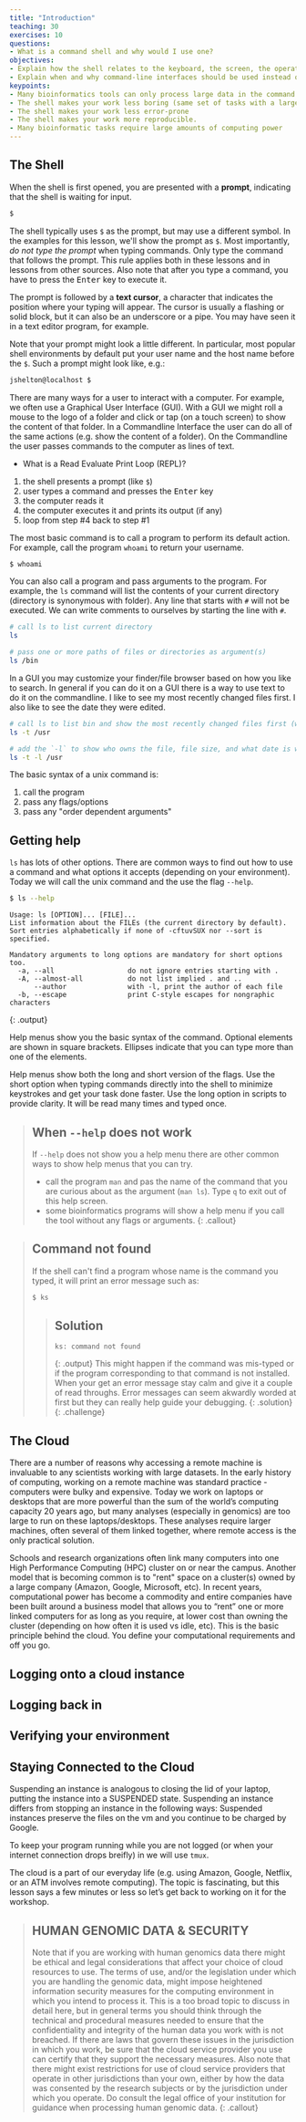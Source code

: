 ```yaml
---
title: "Introduction"
teaching: 30
exercises: 10
questions:
- What is a command shell and why would I use one?
objectives:
- Explain how the shell relates to the keyboard, the screen, the operating system, and users’ programs.
- Explain when and why command-line interfaces should be used instead of graphical interfaces.
keypoints:
- Many bioinformatics tools can only process large data in the command line version not the GUI.
- The shell makes your work less boring (same set of tasks with a large number of files)"
- The shell makes your work less error-prone
- The shell makes your work more reproducible.
- Many bioinformatic tasks require large amounts of computing power
---
```


## The Shell
When the shell is first opened, you are presented with a **prompt**,
indicating that the shell is waiting for input.

```bash
$
```

The shell typically uses `$` as the prompt, but may use a different symbol.
In the examples for this lesson, we'll show the prompt as `$`.
Most importantly, *do not type the prompt* when typing commands.
Only type the command that follows the prompt.
This rule applies both in these lessons and in lessons from other sources.
Also note that after you type a command, you have to press the <kbd>Enter</kbd> key to execute it.

The prompt is followed by a **text cursor**, a character that indicates the position where your
typing will appear.
The cursor is usually a flashing or solid block, but it can also be an underscore or a pipe.
You may have seen it in a text editor program, for example.

Note that your prompt might look a little different. In particular, most popular shell
environments by default put your user name and the host name before the `$`. Such
a prompt might look like, e.g.:

```bash
jshelton@localhost $
```

There are many ways for a user to interact with a computer. For example, we often use a Graphical User 
Interface (GUI). With a GUI we might roll a mouse to the logo of a folder and click or tap (on a touch 
screen) to show the content of that folder. In a Commandline Interface the user can do all of the same 
actions (e.g. show the content of a folder). On the Commandline the user passes commands to the 
computer as lines of text.

- What is a Read Evaluate Print Loop (REPL)?

1. the shell presents a prompt (like `$`)
2. user types a command and presses the <kbd>Enter</kbd> key
3. the computer reads it
4. the computer executes it and prints its output (if any)
5. loop from step #4 back to step #1

The most basic command is to call a program to perform its default action. For example, call the program `whoami` to 
return your username. 

```bash
$ whoami
```

You can also call a program and pass arguments to the program. For example, the `ls` command will list the contents of 
your current directory (directory is synonymous with folder). Any line that starts with `#` will not be executed. We can 
write comments to ourselves by starting the line with `#`. 

```bash
# call ls to list current directory
ls 

# pass one or more paths of files or directories as argument(s)
ls /bin
```

In a GUI you may customize your finder/file browser based on how you like to search. In general if you can do it on a GUI 
there is a way to use text to do it on the commandline. I like to see my most recently changed files first. I also like 
to see the date they were edited.

```bash
# call ls to list bin and show the most recently changed files first (with the `-t` option/flag)
ls -t /usr

# add the `-l` to show who owns the file, file size, and what date is was last edited
ls -t -l /usr
```

The basic syntax of a unix command is:

1. call the program
2. pass any flags/options
3. pass any "order dependent arguments"

## Getting help

`ls` has lots of other options. There are common ways to find out how to use a command and what options it 
accepts (depending on your environment). Today we will call the unix command and the use the flag `--help`.

```bash
$ ls --help
```

```
Usage: ls [OPTION]... [FILE]...
List information about the FILEs (the current directory by default).
Sort entries alphabetically if none of -cftuvSUX nor --sort is specified.

Mandatory arguments to long options are mandatory for short options too.
  -a, --all                  do not ignore entries starting with .
  -A, --almost-all           do not list implied . and ..
      --author               with -l, print the author of each file
  -b, --escape               print C-style escapes for nongraphic characters
```
{: .output}


Help menus show you the basic syntax of the command. Optional elements are shown in square brackets. Ellipses indicate that you can type more than one of the elements.

Help menus show both the long and short version of the flags. Use the short option when typing commands directly into the shell to minimize keystrokes and get your task done faster. Use the long option in scripts to provide clarity. It will be read many times and typed once.

> ## When `--help` does not work
> If `--help` does not show you a help menu there are other common ways to show help menus that you can try.
> 
> - call the program `man` and pas the name of the command that you are curious about as the argument (`man ls`). 
> Type `q` to exit out of this help screen.
> - some bioinformatics programs will show a help menu if you call the tool without any flags or arguments.
{: .callout}

> ## Command not found
> 
> If the shell can't find a program whose name is the command you typed, it
> will print an error message such as:
>
> ```bash
> $ ks
> ```
> > ## Solution
> >
> > ```
> > ks: command not found
> > ```
> > {: .output}
> > This might happen if the command was mis-typed or if the program corresponding to that command
> > is not installed. When your get an error message stay calm and give it a couple of read throughs. Error 
> > messages can seem akwardly worded at first but they can really help guide your debugging.
> {: .solution}
{: .challenge}


## The Cloud

There are a number of reasons why accessing a remote machine is invaluable to any scientists working 
with large datasets. In the early history of computing, working on a remote machine was standard 
practice - computers were bulky and expensive. Today we work on laptops or desktops that are more 
powerful than the sum of the world’s computing capacity 20 years ago, but many analyses (especially in 
genomics) are too large to run on these laptops/desktops. These analyses require larger machines, 
often several of them linked together, where remote access is the only practical solution. 

Schools and research organizations often link many computers into one High Performance Computing (HPC) 
cluster on or near the campus. Another model that is becoming common is to "rent" space on a 
cluster(s) owned by a large company (Amazon, Google, Microsoft, etc). In recent years, computational 
power has become a commodity and entire companies have been built around a business model that allows 
you to “rent” one or more linked computers for as long as you require, at lower cost than owning the 
cluster (depending on how often it is used vs idle, etc). This is the basic principle behind the 
cloud. You define your computational requirements and off you go.

## Logging onto a cloud instance

## Logging back in



## Verifying your environment

## Staying Connected to the Cloud

Suspending an instance is analogous to closing the lid of your laptop, putting the instance into a SUSPENDED state. Suspending an instance differs from stopping an instance in the following ways: Suspended instances preserve the files on the vm and you continue to be charged by Google. 

To keep your program running while you are not logged (or when your internet connection drops breifly) in we will use `tmux`.


The cloud is a part of our everyday life (e.g. using Amazon, Google, Netflix, or an ATM involves remote computing). The topic is fascinating, but this lesson says a few minutes or less so let’s get back to working on it for the workshop.



> ## HUMAN GENOMIC DATA & SECURITY
> Note that if you are working with human genomics data there might be ethical and legal considerations that affect your choice of cloud resources to use. The terms of use, and/or the legislation under which you are handling the genomic data, might impose heightened information security measures for the computing environment in which you intend to process it. This is a too broad topic to discuss in detail here, but in general terms you should think through the technical and procedural measures needed to ensure that the confidentiality and integrity of the human data you work with is not breached. If there are laws that govern these issues in the jurisdiction in which you work, be sure that the cloud service provider you use can certify that they support the necessary measures. Also note that there might exist restrictions for use of cloud service providers that operate in other jurisdictions than your own, either by how the data was consented by the research subjects or by the jurisdiction under which you operate. Do consult the legal office of your institution for guidance when processing human genomic data.
{: .callout}

